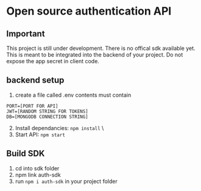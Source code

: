 # Open source authentication API

## Important
This project is still under development. There is no offical sdk available yet. \
This is meant to be integrated into the backend of your project. Do not expose the app secret in client code.


## backend setup
1. create a file called .env
contents must contain
```
PORT=[PORT FOR API]
JWT=[RANDOM STRING FOR TOKENS]
DB=[MONGODB CONNECTION STRING] 
```
2. Install dependancies: `npm install` \
3. Start API: `npm start`

## Build SDK
1. cd into sdk folder
2. npm link auth-sdk
3. run `npm i auth-sdk` in your project folder
